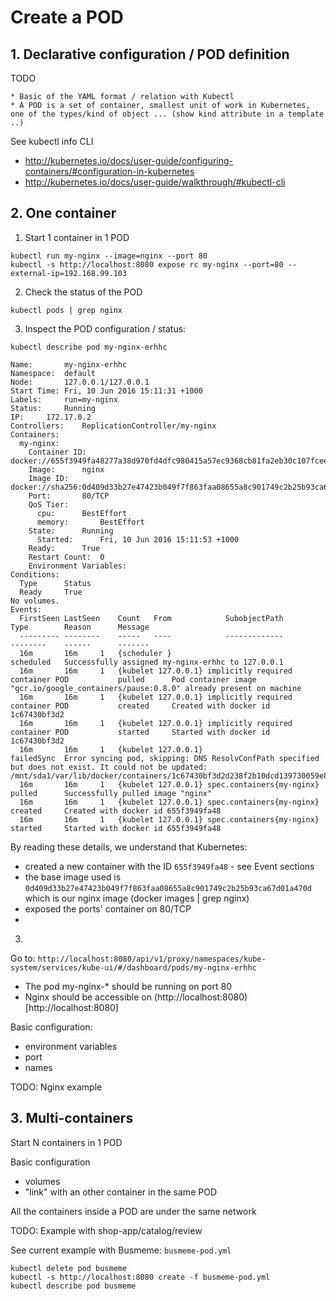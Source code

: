 # Create a POD

## 1. Declarative configuration / POD definition

TODO 

    * Basic of the YAML format / relation with Kubectl 
    * A POD is a set of container, smallest unit of work in Kubernetes, one of the types/kind of object ... (show kind attribute in a template ..)

See kubectl info CLI

* http://kubernetes.io/docs/user-guide/configuring-containers/#configuration-in-kubernetes
* http://kubernetes.io/docs/user-guide/walkthrough/#kubectl-cli

## 2. One container 

1. Start 1 container in 1 POD

```
kubectl run my-nginx --image=nginx --port 80
kubectl -s http://localhost:8080 expose rc my-nginx --port=80 --external-ip=192.168.99.103
```
2. Check the status of the POD

```
kubectl pods | grep nginx
```

3. Inspect the POD configuration / status:

`kubectl describe pod my-nginx-erhhc`




```
Name:		my-nginx-erhhc
Namespace:	default
Node:		127.0.0.1/127.0.0.1
Start Time:	Fri, 10 Jun 2016 15:11:31 +1000
Labels:		run=my-nginx
Status:		Running
IP:		172.17.0.2
Controllers:	ReplicationController/my-nginx
Containers:
  my-nginx:
    Container ID:	docker://655f3949fa48277a38d970fd4dfc980415a57ec9368cb81fa2eb30c107fcee16
    Image:		nginx
    Image ID:		docker://sha256:0d409d33b27e47423b049f7f863faa08655a8c901749c2b25b93ca67d01a470d
    Port:		80/TCP
    QoS Tier:
      cpu:		BestEffort
      memory:		BestEffort
    State:		Running
      Started:		Fri, 10 Jun 2016 15:11:53 +1000
    Ready:		True
    Restart Count:	0
    Environment Variables:
Conditions:
  Type		Status
  Ready 	True
No volumes.
Events:
  FirstSeen	LastSeen	Count	From			SubobjectPath				Type		Reason		Message
  ---------	--------	-----	----			-------------				--------	------		-------
  16m		16m		1	{scheduler }									scheduled	Successfully assigned my-nginx-erhhc to 127.0.0.1
  16m		16m		1	{kubelet 127.0.0.1}	implicitly required container POD			pulled		Pod container image "gcr.io/google_containers/pause:0.8.0" already present on machine
  16m		16m		1	{kubelet 127.0.0.1}	implicitly required container POD			created		Created with docker id 1c67430bf3d2
  16m		16m		1	{kubelet 127.0.0.1}	implicitly required container POD			started		Started with docker id 1c67430bf3d2
  16m		16m		1	{kubelet 127.0.0.1}								failedSync	Error syncing pod, skipping: DNS ResolvConfPath specified but does not exist. It could not be updated: /mnt/sda1/var/lib/docker/containers/1c67430bf3d2d238f2b10dcd139730059e89cc47fe43143011dc8d0af37ad453/resolv.conf
  16m		16m		1	{kubelet 127.0.0.1}	spec.containers{my-nginx}				pulled		Successfully pulled image "nginx"
  16m		16m		1	{kubelet 127.0.0.1}	spec.containers{my-nginx}				created		Created with docker id 655f3949fa48
  16m		16m		1	{kubelet 127.0.0.1}	spec.containers{my-nginx}				started		Started with docker id 655f3949fa48
```

By reading these details, we understand that Kubernetes:
* created a new container with the ID `655f3949fa48` - see Event sections
* the base image used is `0d409d33b27e47423b049f7f863faa08655a8c901749c2b25b93ca67d01a470d` which is our nginx image (docker images | grep nginx)
* exposed the ports' container on 80/TCP
*

3.

Go to: `http://localhost:8080/api/v1/proxy/namespaces/kube-system/services/kube-ui/#/dashboard/pods/my-nginx-erhhc`

* The pod my-nginx-* should be running on port 80
* Nginx should be accessible on (http://localhost:8080)[http://localhost:8080]



Basic configuration:
* environment variables
* port
* names

TODO: Nginx example

## 3. Multi-containers

Start N containers in 1 POD

Basic configuration
* volumes
* "link" with an other container in the same POD

All the containers inside a POD are under the same network

TODO: Example with shop-app/catalog/review

See current example with Busmeme: `busmeme-pod.yml`

```
kubectl delete pod busmeme
kubectl -s http://localhost:8080 create -f busmeme-pod.yml
kubectl describe pod busmeme
```